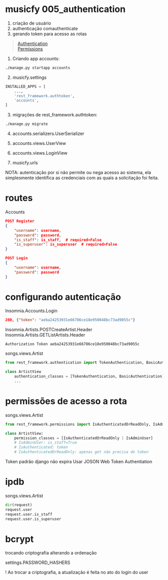 # musicfy 005_authentication

1. criação de usuário
2. authenticação comauthenticate
3. gerando token para acesso as rotas

> [Authentication](https://www.django-rest-framework.org/api-guide/authentication/#authentication)  
> [Permissions](https://www.django-rest-framework.org/api-guide/permissions/)

1. Criando app accounts:

```sh
./manage.py startapp accounts
```

2. musicfy.settings

```py
INSTALLED_APPS = [
    ...,
    'rest_framework.authtoken',
    'accounts',
]
```

3. migrações de rest_framework.authtoken:

```sh
./manage.py migrate
```

4. accounts.serializers.UserSerializer
1. accounts.views.UserView
1. accounts.views.LoginView

1. musicfy.urls

NOTA: autenticação por si não permite ou nega acesso ao sistema, ela simplesmente identifica as credenciais com as quais a solicitação foi feita.

# routes

Accounts

```json
POST Register
{
	"username": username,
	"password": password,
	"is_staff": is_staff,  # required=False
	"is_superuser": is_superuser  # required=False
}
```

```json
POST Login
{
	"username": username,
	"password": password
}
```

# configurando autenticação

Insomnia.Accounts.Login

```json
200, {"token": "aeba24253931e66786ce18e950048bc73ad9055c"}
```

Insomnia.Artists.POSTCreateArtist.Header  
Insomnia.Artists.GETListArtists.Header

```
Authorization Token aeba24253931e66786ce18e950048bc73ad9055c
```

songs.views.Artist

```py
from rest_framework.authentication import TokenAuthentication, BasicAuthentication

class ArtistView
    authentication_classes = [TokenAuthentication, BasicAuthentication]
    ...
```

# permissões de acesso a rota

songs.views.Artist

```py
from rest_framework.permissions import IsAuthenticatedOrReadOnly, IsAdminUser

class ArtistView:
    permission_classes = [IsAuthenticatedOrReadOnly | IsAdminUser]
    # IsAdminUser: is_staff=True
    # IsAuthenticated: token
    # IsAuthenticatedOrReadOnly: apenas get não precisa do token
```

Token padrão django não expira
Usar JOSON Web Token Authentiation

# ipdb

songs.views.Artist

```py
dir(request)
request.user
request.user.is_staff
request.user.is_superuser
```

# bcrypt

trocando criptografia alterando a ordenação

settings.PASSWORD_HASHERS

! Ao trocar a criptografia, a atualização é feita no ato do login do user
